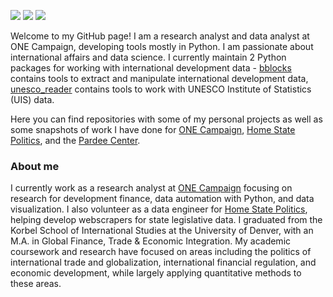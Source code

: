 [![](https://img.shields.io/badge/Gmail-D14836?style=for-the-badge&logo=gmail&logoColor=white)](mailto:lpicci96@gmail.com)
[![](https://img.shields.io/badge/Twitter-1DA1F2?style=for-the-badge&logo=twitter&logoColor=white)](https://twitter.com/lpicci96)
[![](https://img.shields.io/badge/LinkedIn-0077B5?style=for-the-badge&logo=linkedin&logoColor=white)](https://www.linkedin.com/in/luca-picci-589735b3/)

Welcome to my GitHub page! I am a research analyst and data analyst at ONE Campaign, developing tools mostly in Python. I am passionate about international affairs and data science. I currently maintain 2 Python packages for working with international development data - [bblocks](https://github.com/ONEcampaign/bblocks) contains tools to extract and manipulate international development data, [unesco_reader](https://github.com/lpicci96/unesco_reader) contains tools to work with UNESCO Institute of Statistics (UIS) data.

Here you can find repositories with some of my personal projects as well as some snapshots of work I have done for [ONE Campaign](https://data.one.org/), [Home State Politics](https://homestatepolitics.org/), and the [Pardee Center](https://korbel.du.edu/pardee).
### About me

I currently work as a research analyst at [ONE Campaign](https://data.one.org/) focusing on research for development finance, data automation with Python, and data visualization. I also volunteer as a data engineer for [Home State Politics](https://homestatepolitics.org/), helping develop webscrapers for state legislative data. I graduated from the Korbel School of International Studies at the University of Denver, with an M.A. in Global Finance, Trade & Economic Integration. My academic coursework and research have focused on areas including the politics of international trade and globalization, international financial regulation, and economic development, while largely applying quantitative methods to these areas. 
